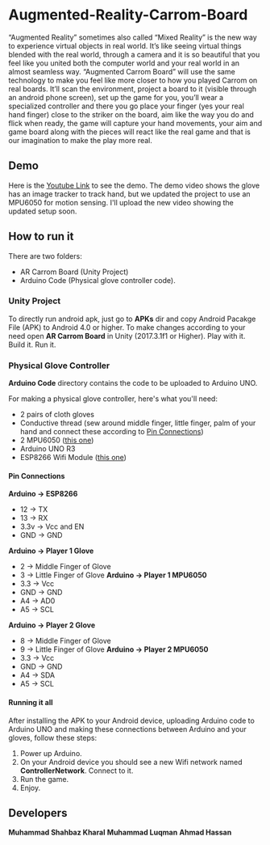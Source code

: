 # Augmented-Reality-Carrom-Board
“Augmented Reality” sometimes also called “Mixed Reality” is the new way to experience
virtual objects in real world. It’s like seeing virtual things blended with the real world,
through a camera and it is so beautiful that you feel like you united both the computer
world and your real world in an almost seamless way.
“Augmented Carrom Board” will use the same technology to make you feel like more closer
to how you played Carrom on real boards. It’ll scan the environment, project a board to it (visible
through an android phone screen), set up the game for you, you’ll wear a specialized controller and
there you go place your finger (yes your real hand finger) close to the striker on the board, aim
like the way you do and flick when ready, the game will capture your hand movements, your aim
and game board along with the pieces will react like the real game and that is our imagination
to make the play more real.

## Demo
Here is the [Youtube Link](https://www.youtube.com/watch?v=CXEz-am8Rn8) to see the demo. The demo video shows the glove has an image tracker to track hand, but we updated the project to use an MPU6050 for motion sensing. I'll upload the new video showing the updated setup soon.

## How to run it
There are two folders:
* AR Carrom Board (Unity Project)
* Arduino Code (Physical glove controller code).

### Unity Project
To directly run android apk, just go to **APKs** dir and copy Android Pacakge File (APK) to Android 4.0 or higher.
To make changes according to your need open **AR Carrom Board** in Unity (2017.3.1f1 or Higher). Play with it. Build it. Run it.

### Physical Glove Controller
**Arduino Code** directory contains the code to be uploaded to Arduino UNO.

For making a physical glove controller, here's what you'll need:
* 2 pairs of cloth gloves
* Conductive thread (sew around middle finger, little finger, palm of your hand and connect these according to [Pin Connections](https://github.com/m-shahbaz-kharal/Augmented-Reality-Carrom-Board/blob/master/README.md#pin-connections)) 
* 2 MPU6050 ([this one](https://www.sparkfun.com/products/11028))
* Arduino UNO R3
* ESP8266 Wifi Module ([this one](https://www.sparkfun.com/products/13678))

#### Pin Connections
**Arduino -> ESP8266**
* 12 -> TX
* 13 -> RX
* 3.3v -> Vcc and EN
* GND -> GND

**Arduino -> Player 1 Glove**
* 2 -> Middle Finger of Glove
* 3 -> Little Finger of Glove
**Arduino -> Player 1 MPU6050**
* 3.3 -> Vcc
* GND -> GND
* A4 -> AD0
* A5 -> SCL

**Arduino -> Player 2 Glove**
* 8 -> Middle Finger of Glove
* 9 -> Little Finger of Glove
**Arduino -> Player 2 MPU6050**
* 3.3 -> Vcc
* GND -> GND
* A4 -> SDA
* A5 -> SCL

#### Running it all
After installing the APK to your Android device, uploading Arduino code to Arduino UNO and making these connections between Arduino and your gloves, follow these steps:
1. Power up Arduino.
2. On your Android device you should see a new Wifi network named **ControllerNetwork**. Connect to it.
3. Run the game.
4. Enjoy.

## Developers
**Muhammad Shahbaz Kharal**
**Muhammad Luqman**
**Ahmad Hassan**

